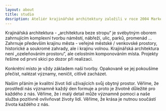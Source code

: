 ```yaml
---
layout: about
title: studio
desription: Ateliér krajinářské architektury založili v roce 2004 Markéta a Petr Veličkovi.
---
```


Krajinářská architektura - „architektura beze stropu“ je svébytným oborem zahrnujícím komplexní tvorbu náměstí, nábřeží, ulic, parků, promenád … Zahrnuje především krajinu města - veřejné městské / venkovské prostory, historické a soukromé zahrady, ale i krajinu volnou. Krajinářská architektura není „ozeleňováním prostoru“, ale celostním komponováním místa. Projekty řešíme od první skici po dozor při realizaci.

Konkrétní místo je vždy základem naší tvorby. Opakovaně se jej pokoušíme přečíst, nalézat významy, neničit, citlivě zacházet.

Naším přáním je kvalitní život lidí užívajících svůj obytný prostor. Věříme, že prostředí nás významně každý den formuje a proto je životně důležité pro každého z nás. Věříme, že i malý detail může významně pomoci a naše služba pozitivně ovlivňovat životy lidí. Věříme, že krása je nutnou součástí života každého z nás.

